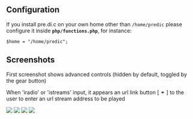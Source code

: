 ## Configuration

If you install pre.di.c on your own home other than `/home/predic` please configure it inside **`php/functions.php`**, for instance:

    $home = "/home/predic";

## Screenshots
First screenshot shows advanced controls (hidden by default, toggled by the gear button)

When 'iradio' or 'istreams' input, it appears an url link button [ &#9901; ] to the user to enter an url stream address to be played

![](https://github.com/Rsantct/pre.di.c/blob/master/pre.di.c/clients/www/images/control%20web%20v1.1a.jpg)
![](https://github.com/Rsantct/pre.di.c/blob/master/pre.di.c/clients/www/images/control%20web%20v1.1b.jpg)
![](https://github.com/Rsantct/pre.di.c/blob/master/pre.di.c/clients/www/images/control%20web%20v1.1c.jpg)
![](https://github.com/Rsantct/pre.di.c/blob/master/pre.di.c/clients/www/images/control%20web%20v1.1d.jpg)

